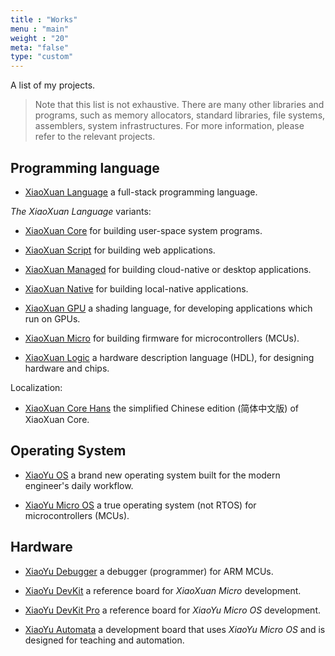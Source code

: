 ```yaml
---
title : "Works"
menu : "main"
weight : "20"
meta: "false"
type: "custom"
---
```


A list of my projects.

> Note that this list is not exhaustive. There are many other libraries and programs, such as memory allocators, standard libraries, file systems, assemblers, system infrastructures. For more information, please refer to the relevant projects.

## Programming language

- [XiaoXuan Language](/works/xiaoxuan-lang) a full-stack programming language.

_The XiaoXuan Language_ variants:

- [XiaoXuan Core](/works/xiaoxuan-core) for building user-space system programs.

- [XiaoXuan Script](/works/xiaoxuan-script) for building web applications.

- [XiaoXuan Managed](/works/xiaoxuan-managed) for building cloud-native or desktop applications.

- [XiaoXuan Native](/works/xiaoxuan-native) for building local-native applications.

- [XiaoXuan GPU](/works/xiaoxuan-gpu) a shading language, for developing applications which run on GPUs.

- [XiaoXuan Micro](/works/xiaoxuan-micro) for building firmware for microcontrollers (MCUs).

- [XiaoXuan Logic](/works/xiaoxuan-logic) a hardware description language (HDL), for designing hardware and chips.

Localization:

- [XiaoXuan Core Hans](/works/xiaoxuan-core-hans) the simplified Chinese edition (简体中文版) of XiaoXuan Core.

## Operating System

- [XiaoYu OS](/works/xiaoyu-os) a brand new operating system built for the modern engineer's daily workflow.

- [XiaoYu Micro OS](/works/xiaoyu-micro-os) a true operating system (not RTOS) for microcontrollers (MCUs).

## Hardware

- [XiaoYu Debugger](/works/xiaoyu-debugger) a debugger (programmer) for ARM MCUs.

- [XiaoYu DevKit](/works/xiaoyu-devkit) a reference board for _XiaoXuan Micro_ development.

- [XiaoYu DevKit Pro](/works/xiaoyu-devkit-pro) a reference board for _XiaoYu Micro OS_ development.

- [XiaoYu Automata](/works/xiaoyu-automata) a development board that uses _XiaoYu Micro OS_ and is designed for teaching and automation.

